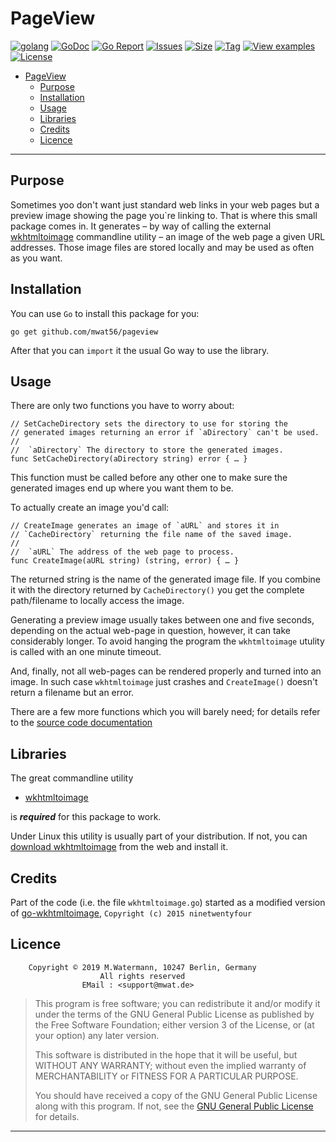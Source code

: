 # PageView

[![golang](https://img.shields.io/badge/Language-Go-green.svg)](https://golang.org)
[![GoDoc](https://godoc.org/github.com/mwat56/pageview?status.svg)](https://godoc.org/github.com/mwat56/pageview)
[![Go Report](https://goreportcard.com/badge/github.com/mwat56/pageview)](https://goreportcard.com/report/github.com/mwat56/pageview)
[![Issues](https://img.shields.io/github/issues/mwat56/pageview.svg)](https://github.com/mwat56/pageview/issues?q=is%3Aopen+is%3Aissue)
[![Size](https://img.shields.io/github/repo-size/mwat56/pageview.svg)](https://github.com/mwat56/pageview/)
[![Tag](https://img.shields.io/github/tag/mwat56/pageview.svg)](https://github.com/mwat56/pageview/tags)
[![View examples](https://img.shields.io/badge/learn%20by-examples-0077b3.svg)](https://github.com/mwat56/pageview/blob/master/app/pageview.go)
[![License](https://img.shields.io/github/mwat56/pageview.svg)](https://github.com/mwat56/pageview/blob/master/LICENSE)

- [PageView](#pageview)
	- [Purpose](#purpose)
	- [Installation](#installation)
	- [Usage](#usage)
	- [Libraries](#libraries)
	- [Credits](#credits)
	- [Licence](#licence)

----

## Purpose

Sometimes yoo don't want just standard web links in your web pages but a preview image showing the page you`re linking to.
That is where this small package comes in.
It generates – by way of calling the external [wkhtmltoimage](https://wkhtmltopdf.org/index.html) commandline utility – an image of the web page a given URL addresses.
Those image files are stored locally and may be used as often as you want.

## Installation

You can use `Go` to install this package for you:

	go get github.com/mwat56/pageview

After that you can `import` it the usual Go way to use the library.

## Usage

There are only two functions you have to worry about:

	// SetCacheDirectory sets the directory to use for storing the
	// generated images returning an error if `aDirectory` can't be used.
	//
	//	`aDirectory` The directory to store the generated images.
	func SetCacheDirectory(aDirectory string) error { … }

This function must be called before any other one to make sure the generated images end up where you want them to be.

To actually create an image you'd call:

	// CreateImage generates an image of `aURL` and stores it in
	// `CacheDirectory` returning the file name of the saved image.
	//
	//	`aURL` The address of the web page to process.
	func CreateImage(aURL string) (string, error) { … }

The returned string is the name of the generated image file.
If you combine it with the directory returned by `CacheDirectory()` you get the complete path/filename to locally access the image.

Generating a preview image usually takes between one and five seconds, depending on the actual web-page in question, however, it can take considerably longer.
To avoid hanging the program the `wkhtmltoimage` utulity is called with an one minute timeout.

And, finally, not all web-pages can be rendered properly and turned into an image.
In such case `wkhtmltoimage` just crashes and `CreateImage()` doesn't return a filename but an error.

There are a few more functions which you will barely need; for details refer to the [source code documentation](https://godoc.org/github.com/mwat56/pageview)

## Libraries

The great commandline utility

* [wkhtmltoimage](https://wkhtmltopdf.org/downloads.html)

is  **_required_**  for this package to work.

Under Linux this utility is usually part of your distribution.
If not, you can [download wkhtmltoimage](https://wkhtmltopdf.org/downloads.html) from the web and install it.

## Credits

Part of the code (i.e. the file `wkhtmltoimage.go`) started as a modified version of [go-wkhtmltoimage](https://github.com/ninetwentyfour/go-wkhtmltoimage), `Copyright (c) 2015 ninetwentyfour`

## Licence

        Copyright © 2019 M.Watermann, 10247 Berlin, Germany
                        All rights reserved
                    EMail : <support@mwat.de>

> This program is free software; you can redistribute it and/or modify it under the terms of the GNU General Public License as published by the Free Software Foundation; either version 3 of the License, or (at your option) any later version.
>
> This software is distributed in the hope that it will be useful, but WITHOUT ANY WARRANTY; without even the implied warranty of MERCHANTABILITY or FITNESS FOR A PARTICULAR PURPOSE.
>
> You should have received a copy of the GNU General Public License along with this program. If not, see the [GNU General Public License](http://www.gnu.org/licenses/gpl.html) for details.

----
